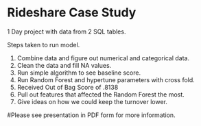 # Rideshare Case Study

1 Day project with data from 2 SQL tables.

Steps taken to run model.
1. Combine data and figure out numerical and categorical data.
2. Clean the data and fill NA values.
3. Run simple algorithm to see baseline score.
4. Run Random Forest and hypertune parameters with cross fold. 
5. Received Out of Bag Score of .8138
6. Pull out features that affected the Random Forest the most.
7. Give ideas on how we could keep the turnover lower.

#Please see presentation in PDF form for more information. 
